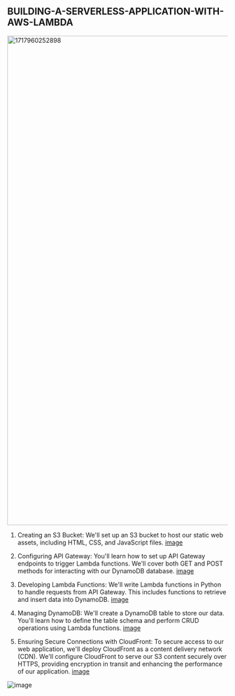   BUILDING-A-SERVERLESS-APPLICATION-WITH-AWS-LAMBDA
  -----------------------------------------------------------------

  <img width="1116" alt="1717960252898" src="https://github.com/user-attachments/assets/8daa2a50-e6d0-4968-87cc-a3bfff4abe83">

  
1. Creating an S3 Bucket: We'll set up an S3 bucket to host our static web assets, including HTML, CSS, and JavaScript files.  [image](https://github.com/user-attachments/assets/84a0f274-de27-4a4d-a706-5f30837f9b33)


2. Configuring API Gateway: You'll learn how to set up API Gateway endpoints to trigger Lambda functions. We'll cover both GET and POST methods for interacting with our DynamoDB database. [image](https://github.com/user-attachments/assets/1abff763-3a1d-4a5c-8052-8f484a0e99dc)

3. Developing Lambda Functions: We'll write Lambda functions in Python to handle requests from API Gateway. This includes functions to retrieve and insert data into DynamoDB.  [image](https://github.com/user-attachments/assets/fcf1b1f1-46ce-451b-818d-c0cfadefd51f)

4. Managing DynamoDB: We'll create a DynamoDB table to store our data. You'll learn how to define the table schema and perform CRUD operations using Lambda functions. [image](https://github.com/user-attachments/assets/e6847ecf-e756-438c-a86c-c3025b905cbf)

5. Ensuring Secure Connections with CloudFront: To secure access to our web application, we'll deploy CloudFront as a content delivery network (CDN). We'll configure CloudFront to serve our S3 content securely over HTTPS, providing encryption in transit and enhancing the performance of our application. [image](https://github.com/user-attachments/assets/4d5d4cac-3932-4688-bbe1-1296f43649a3)


![image](https://github.com/user-attachments/assets/59abeaab-2144-4833-9b0b-3d73114b0ae1)
